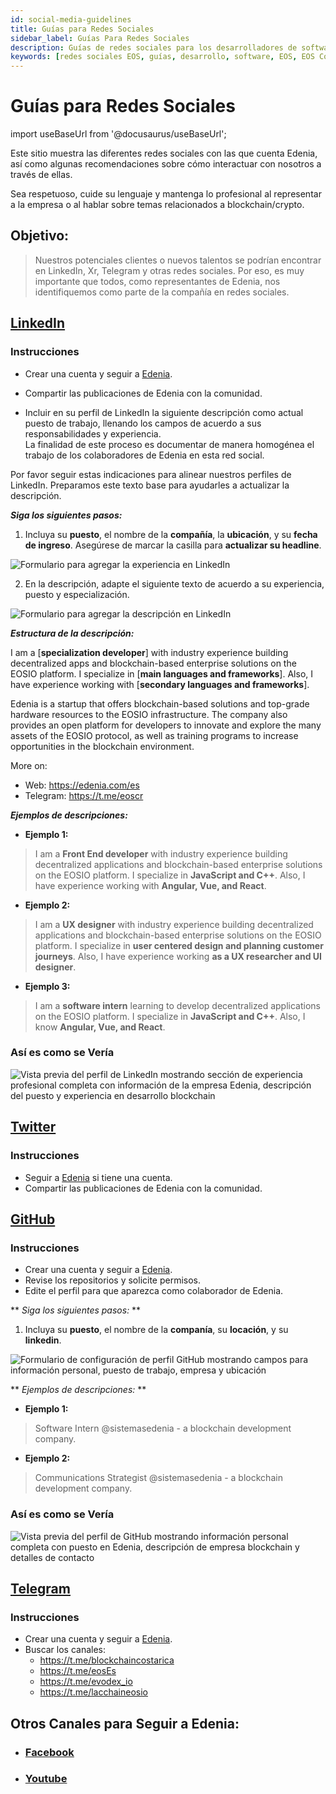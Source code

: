 ```yaml
---
id: social-media-guidelines
title: Guías para Redes Sociales
sidebar_label: Guías Para Redes Sociales
description: Guías de redes sociales para los desarrolladores de software EOS Costa Rica.
keywords: [redes sociales EOS, guías, desarrollo, software, EOS, EOS Costa Rica]
---
```


# Guías para Redes Sociales


import useBaseUrl from '@docusaurus/useBaseUrl';

Este sitio muestra las diferentes redes sociales con las que cuenta Edenia, así como algunas recomendaciones sobre cómo interactuar con nosotros a través de ellas.

Sea respetuoso, cuide su lenguaje y mantenga lo profesional al representar a la empresa o al hablar sobre temas relacionados a blockchain/crypto.

## **Objetivo:**
>Nuestros potenciales clientes o nuevos talentos se podrían encontrar en LinkedIn, Xr, Telegram y otras redes sociales. Por eso, es muy importante que todos, como representantes de Edenia, nos identifiquemos como parte de la compañía en redes sociales.


## [LinkedIn](https://www.linkedin.com/company/edeniaweb3/)

### **Instrucciones**

- Crear una cuenta y seguir a [Edenia](https://www.linkedin.com/company/edeniaweb3/).

- Compartir las publicaciones de Edenia con la comunidad.

- Incluir en su perfil de LinkedIn la siguiente descripción como actual puesto de trabajo, llenando los campos de acuerdo a sus responsabilidades y experiencia.  
La finalidad de este proceso es documentar de manera homogénea el trabajo de los colaboradores de Edenia en esta red social.



Por favor seguir estas indicaciones para alinear nuestros perfiles de LinkedIn. Preparamos este texto base para ayudarles a actualizar la descripción. 


***Siga los siguientes pasos:***


1. Incluya su **puesto**, el nombre de la **compañía**, la **ubicación**, y su **fecha de ingreso**. Asegúrese de marcar la casilla para  **actualizar su headline**.

<div style={{  textAlign: "center" }}>
    <img alt="Formulario para agregar la experiencia en LinkedIn" style={{ width:"70%" }} src={ useBaseUrl("/img/redes-sociales/LinkedExperiencia.webp") } />
</div>


2. En la descripción, adapte el siguiente texto de acuerdo a su experiencia, puesto y especialización.

<div style={{  textAlign: "center" }}>
    <img alt="Formulario para agregar la descripción en LinkedIn" src={ useBaseUrl("/img/redes-sociales/LinkedDescripcion.webp") } />
</div>




***Estructura de la descripción:***

I am a [**specialization developer**] with industry experience building decentralized apps and blockchain-based enterprise solutions on the EOSIO platform. I specialize in [**main languages and frameworks**]. Also, I have experience working with [**secondary languages and frameworks**].  


Edenia is a startup that offers blockchain-based solutions and top-grade hardware resources to the EOSIO infrastructure. The company also provides an open platform for developers to innovate and explore the many assets of the EOSIO protocol, as well as training programs to increase opportunities in the blockchain environment.  

More on:
- Web: https://edenia.com/es
- Telegram: https://t.me/eoscr

***Ejemplos de descripciones:***

- **Ejemplo 1:**  
>I am a **Front End developer** with industry experience building decentralized applications and blockchain-based enterprise solutions on the EOSIO platform. I specialize in **JavaScript and C++**. Also, I have experience working with **Angular, Vue, and React**.  

- **Ejemplo 2:**  
>I am a **UX designer** with industry experience building decentralized applications and blockchain-based enterprise solutions on the EOSIO platform. I specialize in **user centered design and planning customer journeys**. Also, I have experience working **as a UX researcher and UI designer**.

- **Ejemplo 3:**  
>I am a **software intern** learning to develop decentralized applications on the EOSIO platform. I specialize in **JavaScript and C++**. Also, I know **Angular, Vue, and React**.  

### **Así es como se Vería**

<div style={{  textAlign: "center" }}>
    <img alt="Vista previa del perfil de LinkedIn mostrando sección de experiencia profesional completa con información de la empresa Edenia, descripción del puesto y experiencia en desarrollo blockchain" src={ useBaseUrl("/img/redes-sociales/LinkedResultado.webp") } loading="lazy"/>
</div>


## [Twitter](https://x.com/EdeniaWeb3)

### **Instrucciones**  
- Seguir a [Edenia](https://x.com/EdeniaWeb3) si tiene una cuenta.
- Compartir las publicaciones de Edenia con la comunidad.

## [GitHub](https://github.com/edenia/)

### **Instrucciones** 
- Crear una cuenta y seguir a [Edenia](https://github.com/edenia/).
- Revise los repositorios y solicite permisos.
- Edite el perfil para que aparezca como colaborador de Edenia.

** *Siga los siguientes pasos:* **
1. Incluya su **puesto**, el nombre de la **companía**, su **locación**, y su **linkedin**.

<div style={{  textAlign: "center" }}>
    <img alt="Formulario de configuración de perfil GitHub mostrando campos para información personal, puesto de trabajo, empresa y ubicación" src={ useBaseUrl("/img/redes-sociales/GithubEstado.webp") } loading="lazy"/>
</div>


** *Ejemplos de descripciones:* **

- **Ejemplo 1:**  
>Software Intern  @sistemasedenia - a blockchain development company.

- **Ejemplo 2:**  
>Communications Strategist @sistemasedenia - a blockchain development company.

### **Así es como se Vería**
<div style={{  textAlign: "center" }}>
    <img alt="Vista previa del perfil de GitHub mostrando información personal completa con puesto en Edenia, descripción de empresa blockchain y detalles de contacto" src={ useBaseUrl("/img/redes-sociales/GitHubResultado.webp") } loading="lazy"/>
</div>


## [Telegram](https://t.me/eoscr)

### **Instrucciones**  
- Crear una cuenta y seguir a [Edenia](https://t.me/eoscr).
- Buscar los canales:
    - https://t.me/blockchaincostarica
    - https://t.me/eosEs 
    - https://t.me/evodex_io 
    - https://t.me/lacchaineosio

## Otros Canales para Seguir a Edenia:
- ### [Facebook](https://www.facebook.com/EDENIAcr)
- ### [Youtube](https://www.youtube.com/@edenia-web3)




